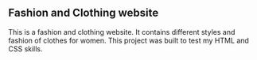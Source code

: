## Fashion and Clothing website
This is a fashion and clothing website. It contains different styles and fashion of clothes for women.
This project was built to test my HTML and  CSS skills.
